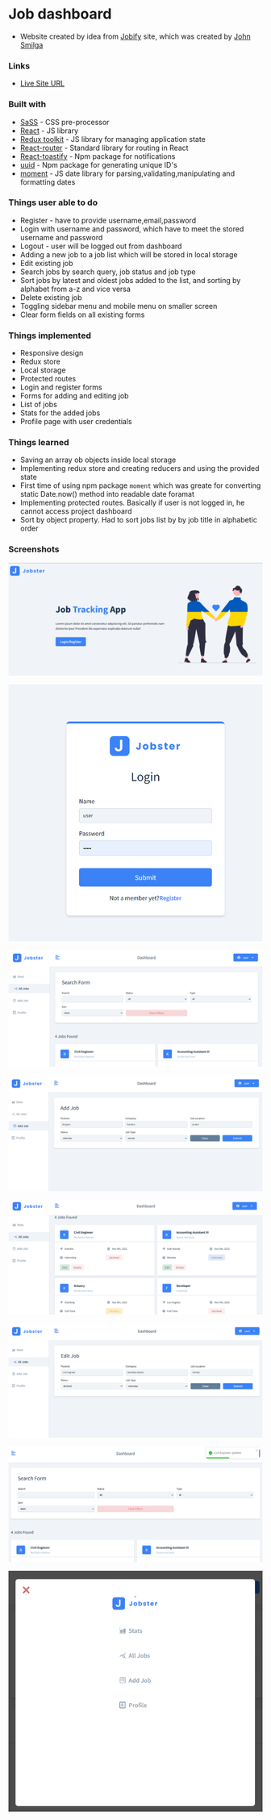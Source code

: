 # Job dashboard

- Website created by idea from [Jobify](https://www.jobify.live/landing) site, which was created by [John Smilga](https://github.com/john-smilga)

### Links

- [Live Site URL](https://fantastic-babka-6f04f7.netlify.app/)

### Built with

- [SaSS](https://sass-lang.com/) - CSS pre-processor
- [React](https://reactjs.org/) - JS library
- [Redux toolkit](https://redux-toolkit.js.org/) - JS library for managing application state
- [React-router](https://reactrouter.com/en/main) - Standard library for routing in React
- [React-toastify](https://www.npmjs.com/package/react-toastify) - Npm package for notifications
- [uuid](https://www.npmjs.com/package/uuid) - Npm package for generating unique ID's
- [moment](https://www.npmjs.com/package/moment) - JS date library for parsing,validating,manipulating and formatting dates

### Things user able to do

- Register - have to provide username,email,password
- Login with username and password, which have to meet the stored username and password
- Logout - user will be logged out from dashboard
- Adding a new job to a job list which will be stored in local storage
- Edit existing job
- Search jobs by search query, job status and job type
- Sort jobs by latest and oldest jobs added to the list, and sorting by alphabet from a-z and vice versa
- Delete existing job
- Toggling sidebar menu and mobile menu on smaller screen
- Clear form fields on all existing forms

### Things implemented

- Responsive design
- Redux store
- Local storage 
- Protected routes
- Login and register forms
- Forms for adding and editing job
- List of jobs
- Stats for the added jobs
- Profile page with user credentials

### Things learned

- Saving an array ob objects inside local storage
- Implementing redux store and creating reducers and using the provided state
- First time of using npm package `moment` which was greate for converting static Date.now() method into readable date foramat
- Implementing protected routes. Basically if user is not logged in, he cannot access project dashboard
- Sort by object property. Had to sort jobs list by by job title in alphabetic order

### Screenshots

![](/public/images/screenshot-8.png)

![](/public/images/screenshot-7.png)

![](/public/images/screenshot-1.png)

![](/public/images/screenshot-2.png)

![](/public/images/screenshot-3.png)

![](/public/images/screenshot-4.png)

![](/public/images/screenshot-5.png)

![](/public/images/screenshot-6.png)